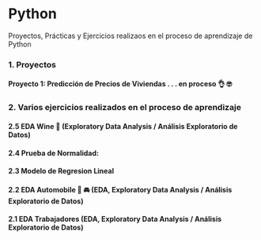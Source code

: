 # Python
 Proyectos, Prácticas y Ejercicios realizaos en el proceso de aprendizaje de Python 

### 1. Proyectos

#### Proyecto 1: Predicción de Precios de Viviendas . . . en proceso 👌 🤓






### 2. Varios ejercicios realizados en el proceso de aprendizaje 

#### 2.5 EDA Wine 🍷 (Exploratory Data Analysis / Análisis Exploratorio de Datos)

#### 2.4 Prueba de Normalidad: 

#### 2.3 Modelo de Regresion Lineal

#### 2.2 EDA Automobile 🚗 🚘 (EDA, Exploratory Data Analysis / Análisis Exploratorio de Datos)

#### 2.1 EDA Trabajadores (EDA, Exploratory Data Analysis / Análisis Exploratorio de Datos)
